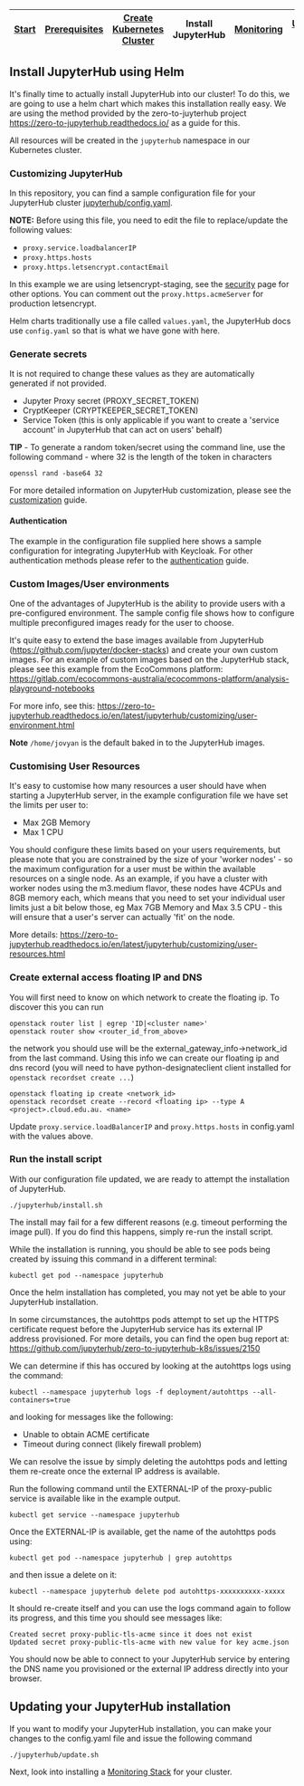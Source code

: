 | [Start](README.md) | [Prerequisites](setup.md) | [Create Kubernetes Cluster](cluster-setup.md) | Install JupyterHub | [Monitoring](monitoring.md) | [Useful Links](links.md) | [Credits](credits.md) |
| ------------------ | ------------------------- | --------------------------------------------- | ------------------ | --------------------------- | ------------------------ | --------------------- |

## Install JupyterHub using Helm

It's finally time to actually install JupyterHub into our cluster!
To do this, we are going to use a helm chart which makes this installation really easy.
We are using the method provided by the zero-to-juyterhub project https://zero-to-jupyterhub.readthedocs.io/ as a guide for this.

All resources will be created in the `jupyterhub` namespace in our Kubernetes cluster.

### Customizing JupyterHub

In this repository, you can find a sample configuration file for your JupyterHub cluster [jupyterhub/config.yaml](../jupyterhub/config.yaml).

**NOTE:** Before using this file, you need to edit the file to replace/update the following values:
- `proxy.service.loadbalancerIP`
- `proxy.https.hosts`
- `proxy.https.letsencrypt.contactEmail`

In this example we are using letsencrypt-staging, see the [security](https://zero-to-jupyterhub.readthedocs.io/en/latest/administrator/security.html#https) page for other options.
You can comment out the `proxy.https.acmeServer` for production letsencrypt.

Helm charts traditionally use a file called `values.yaml`, the JupyterHub docs use `config.yaml` so that is what we have gone with here.

### Generate secrets

It is not required to change these values as they are automatically generated if not provided.

- Jupyter Proxy secret (PROXY_SECRET_TOKEN)
- CryptKeeper (CRYPTKEEPER_SECRET_TOKEN)
- Service Token (this is only applicable if you want to create a 'service account' in JupyterHub that can act on users' behalf)

**TIP** - To generate a random token/secret using the command line, use the following command - where 32 is the length of the token in characters

```
openssl rand -base64 32
```

For more detailed information on JupyterHub customization, please see the [customization](https://zero-to-jupyterhub.readthedocs.io/en/latest/jupyterhub/customization.html) guide.

#### Authentication

The example in the configuration file supplied here shows a sample configuration for integrating JupyterHub with Keycloak.
For other authentication methods please refer to the [authentication](https://zero-to-jupyterhub.readthedocs.io/en/latest/administrator/authentication.html) guide.

### Custom Images/User environments

One of the advantages of JupyterHub is the ability to provide users with a pre-configured environment.
The sample config file shows how to configure multiple preconfigured images ready for the user to choose.

It's quite easy to extend the base images available from JupyterHub (https://github.com/jupyter/docker-stacks) and create your own custom images.
For an example of custom images based on the JupyterHub stack, please see this example from the EcoCommons platform: https://gitlab.com/ecocommons-australia/ecocommons-platform/analysis-playground-notebooks

For more info, see this: https://zero-to-jupyterhub.readthedocs.io/en/latest/jupyterhub/customizing/user-environment.html

**Note** `/home/jovyan` is the default baked in to the JupyterHub images.

### Customising User Resources

It's easy to customise how many resources a user should have when starting a JupyterHub server, in the example configuration file we have set the limits per user to:

- Max 2GB Memory
- Max 1 CPU

You should configure these limits based on your users requirements, but please note that you are constrained by the size of your 'worker nodes' - so the maximum configuration for a user must be within the available resources on a single node.
As an example, if you have a cluster with worker nodes using the m3.medium flavor, these nodes have 4CPUs and 8GB memory each, which means that you need to set your individual user limits just a bit below those, eg Max 7GB Memory and Max 3.5 CPU - this will ensure that a user's server can actually 'fit' on the node.

More details: https://zero-to-jupyterhub.readthedocs.io/en/latest/jupyterhub/customizing/user-resources.html

### Create external access floating IP and DNS

You will first need to know on which network to create the floating ip. To discover this you can run

```
openstack router list | egrep 'ID|<cluster name>'
openstack router show <router_id_from_above>
```
the network you should use will be the external_gateway_info->network_id from the last command. Using this info we can create our floating ip and dns record
(you will need to have python-designateclient client installed for `openstack recordset create ...`)

```
openstack floating ip create <network_id>
openstack recordset create --record <floating ip> --type A <project>.cloud.edu.au. <name>
```

Update `proxy.service.loadBalancerIP` and `proxy.https.hosts` in config.yaml with the values above.

### Run the install script

With our configuration file updated, we are ready to attempt the installation of JupyterHub.

```
./jupyterhub/install.sh
```

The install may fail for a few different reasons (e.g. timeout performing the image pull).
If you do find this happens, simply re-run the install script.

While the installation is running, you should be able to see pods being created by issuing this command in a different terminal:

```
kubectl get pod --namespace jupyterhub
```

Once the helm installation has completed, you may not yet be able to your JupyterHub installation.

In some circumstances, the autohttps pods attempt to set up the HTTPS certificate request before the JupyterHub service has its external IP address provisioned.
For more details, you can find the open bug report at: https://github.com/jupyterhub/zero-to-jupyterhub-k8s/issues/2150

We can determine if this has occured by looking at the autohttps logs using the command:
```
kubectl --namespace jupyterhub logs -f deployment/autohttps --all-containers=true
```

and looking for messages like the following:
* Unable to obtain ACME certificate
* Timeout during connect (likely firewall problem)

We can resolve the issue by simply deleting the autohttps pods and letting them re-create once the external IP address is available.

Run the following command until the EXTERNAL-IP of the proxy-public service is available like in the example output.

```
kubectl get service --namespace jupyterhub
```

Once the EXTERNAL-IP is available, get the name of the autohttps pods using:

```
kubectl get pod --namespace jupyterhub | grep autohttps
```

and then issue a delete on it:

```
kubectl --namespace jupyterhub delete pod autohttps-xxxxxxxxxx-xxxxx
```

It should re-create itself and you can use the logs command again to follow its progress, and this time you should see messages like:

```
Created secret proxy-public-tls-acme since it does not exist
Updated secret proxy-public-tls-acme with new value for key acme.json
```

You should now be able to connect to your JupyterHub service by entering the DNS name you provisioned or the external IP address directly into your browser.


## Updating your JupyterHub installation

If you want to modify your JupyterHub installation, you can make your changes to the config.yaml file and issue the following command

```
./jupyterhub/update.sh
```

Next, look into installing a [Monitoring Stack](monitoring.md) for your cluster.
